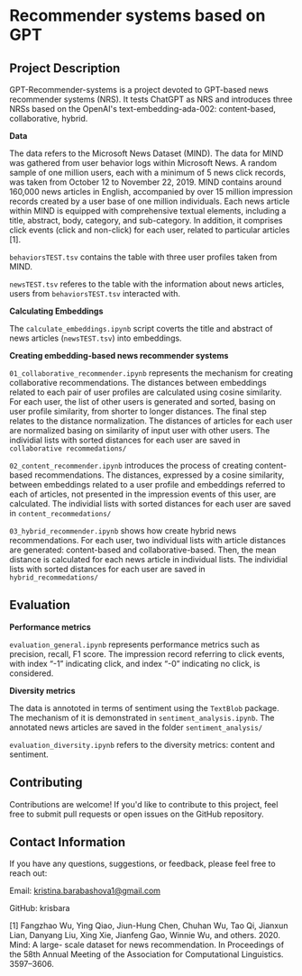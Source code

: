 # Recommender systems based on GPT

## Project Description

GPT-Recommender-systems is a project devoted to GPT-based news recommender systems (NRS). It tests ChatGPT as NRS and introduces three NRSs based on the OpenAI's text-embedding-ada-002: content-based, collaborative, hybrid. 

**Data** 

The data refers to the Microsoft News Dataset (MIND). The data for MIND was gathered from user behavior logs within Microsoft News. A random sample of one million users, each with a minimum of 5 news click records, was taken from October 12 to November 22, 2019. MIND contains around 160,000 news articles in English, accompanied by over 15 million impression records created by a user base of one million individuals. Each news article within MIND is equipped with comprehensive textual elements, including a title, abstract, body, category, and sub-category. In addition, it comprises click events (click and non-click) for each user, related to particular articles [1]. 

`behaviorsTEST.tsv` contains the table with three user profiles taken from MIND. 

`newsTEST.tsv` referes to the table with the information about news articles, users from `behaviorsTEST.tsv` interacted with.

**Calculating Embeddings** 

The `calculate_embeddings.ipynb` script coverts the title and abstract of news articles (`newsTEST.tsv`) into embeddings. 

**Creating embedding-based news recommender systems** 

`01_collaborative_recommender.ipynb` represents the mechanism for creating collaborative recommendations. The distances between embeddings related to each pair of user profiles are calculated using cosine similarity. For each user, the list of other users is generated and sorted, basing on user profile similarity, from shorter to longer distances. The final step relates to the distance normalization. The distances of articles for each user are normalized basing on similarity of input user with other users. The individial lists with sorted distances for each user are saved in `collaborative recommedations/`

`02_content_recommender.ipynb` introduces the process of creating content-based recommendations. The distances, expressed by a cosine similarity, between embeddings related to a user profile and embeddings referred to each of articles, not presented in the impression events of this user, are calculated. The individial lists with sorted distances for each user are saved in `content_recommedations/`

`03_hybrid_recommender.ipynb` shows how create hybrid news recommendations. For each user, two individual lists with article distances are generated: content-based and collaborative-based. Then, the mean distance is calculated for each news article in individual lists. The individial lists with sorted distances for each user are saved in `hybrid_recommedations/`

## Evaluation

**Performance metrics** 

`evaluation_general.ipynb` represents performance metrics such as precision, recall, F1 score.  The impression record referring to click events, with index “-1” indicating click, and index “-0” indicating no click, is considered.

**Diversity metrics** 

The data is annototed in terms of sentiment using the `TextBlob` package. The mechanism of it is demonstrated in `sentiment_analysis.ipynb`. The annotated news articles are saved in the folder `sentiment_analysis/`

`evaluation_diversity.ipynb` refers to the diversity metrics: content and sentiment. 

## Contributing
Contributions are welcome! If you'd like to contribute to this project, feel free to submit pull requests or open issues on the GitHub repository.

## Contact Information
If you have any questions, suggestions, or feedback, please feel free to reach out:

Email: kristina.barabashova1@gmail.com

GitHub: krisbara


[1] Fangzhao Wu, Ying Qiao, Jiun-Hung Chen, Chuhan Wu, Tao Qi, Jianxun Lian, Danyang Liu, Xing Xie, Jianfeng Gao, Winnie Wu, and others. 2020. Mind: A large- scale dataset for news recommendation. In Proceedings of the 58th Annual Meeting of the Association for Computational Linguistics. 3597–3606.